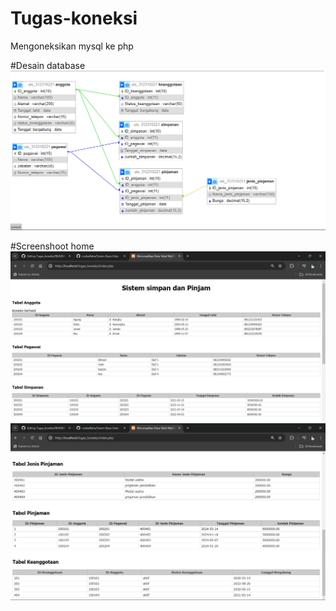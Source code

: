 # Tugas-koneksi
Mengoneksikan mysql ke php

#Desain database
![Screenshot of the project](https://github.com/Dimasi1234/Tugas-koneksi/blob/main/db.png)

#Screenshoot home
![Screenshot of the project](https://github.com/Dimasi1234/Tugas-koneksi/blob/main/home.png)
![Screenshot of the project](https://github.com/Dimasi1234/Tugas-koneksi/blob/main/home%20(2).png)
